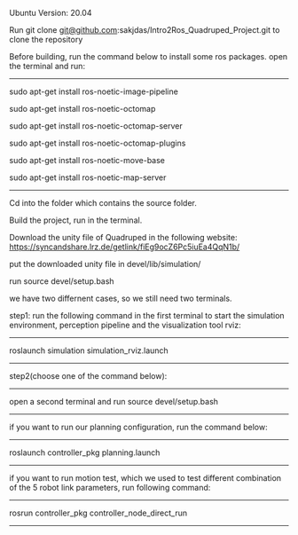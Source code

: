 Ubuntu Version: 20.04

Run git clone git@github.com:sakjdas/Intro2Ros_Quadruped_Project.git to clone the repository

Before building, run the command below to install some ros packages. open the terminal and run:

------------------------------------------------------------------------------------------------
sudo apt-get install ros-noetic-image-pipeline

sudo apt-get install ros-noetic-octomap

sudo apt-get install ros-noetic-octomap-server

sudo apt-get install ros-noetic-octomap-plugins

sudo apt-get install ros-noetic-move-base

sudo apt-get install ros-noetic-map-server

------------------------------------------------------------------------------------------------

Cd into the folder which contains the source folder.

Build the project, run <catkin build> in the terminal.

Download the unity file of Quadruped in the following website: https://syncandshare.lrz.de/getlink/fiEg9ocZ6Pc5iuEa4QqN1b/

put the downloaded unity file in devel/lib/simulation/

run source devel/setup.bash

we have two differnent cases, so we still need two terminals.

step1: 
run the following command in the first terminal to start the simulation environment, perception pipeline and the visualization tool rviz:

------------------------------------------------------------------------------------------------
roslaunch simulation simulation_rviz.launch

------------------------------------------------------------------------------------------------

step2(choose one of the command below):

------------------------------------------------------------------------------------------------
open a second terminal and run source devel/setup.bash

------------------------------------------------------------------------------------------------
if you want to run our planning configuration, run the command below:

------------------------------------------------------------------------------------------------
roslaunch controller_pkg planning.launch

------------------------------------------------------------------------------------------------
if you want to run motion test, which we used to test different combination of the 5 robot link parameters, run following command:

------------------------------------------------------------------------------------------------
rosrun controller_pkg controller_node_direct_run

------------------------------------------------------------------------------------------------

